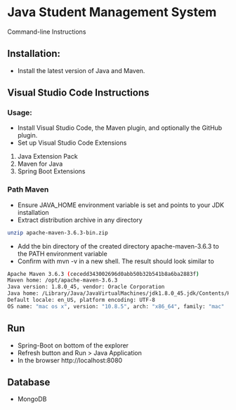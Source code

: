 # Java Student Management System

Command-line Instructions

##  Installation:

-	Install the latest version of Java and Maven.


##  Visual Studio Code Instructions

### Usage:

-	Install Visual Studio Code, the Maven plugin, and optionally the GitHub plugin.
-	Set up Visual Studio Code Extensions
1.  Java Extension Pack
2.  Maven for Java
3.  Spring Boot Extensions

### Path Maven

-	Ensure JAVA_HOME environment variable is set and points to your JDK installation
-	Extract distribution archive in any directory

```bash
unzip apache-maven-3.6.3-bin.zip
```

-	Add the bin directory of the created directory apache-maven-3.6.3 to the PATH environment variable
-	Confirm with mvn -v in a new shell. The result should look similar to

```bash
Apache Maven 3.6.3 (cecedd343002696d0abb50b32b541b8a6ba2883f)
Maven home: /opt/apache-maven-3.6.3
Java version: 1.8.0_45, vendor: Oracle Corporation
Java home: /Library/Java/JavaVirtualMachines/jdk1.8.0_45.jdk/Contents/Home/jre
Default locale: en_US, platform encoding: UTF-8
OS name: "mac os x", version: "10.8.5", arch: "x86_64", family: "mac"
```

##  Run

-	Spring-Boot on bottom of the explorer
-	Refresh button and Run > Java Application
-   In the browser http://localhost:8080

##  Database
-	MongoDB